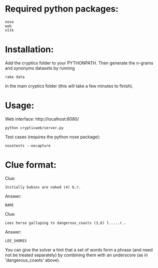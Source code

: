 # Required python packages:

	nose
	web
	nltk

# Installation:

Add the cryptics folder to your PYTHONPATH. Then generate the n-grams and synonyms datasets by running

	rake data

in the main cryptics folder (this will take a few minutes to finish). 

# Usage:

Web interface: http://localhost:8080/

	python crypticweb/server.py

Test cases (requires the python nose package):

	nosetests --nocapture

# Clue format:

Clue:

	Initially babies are naked (4) b.r. 

Answer:

	BARE

Clue: 

	Lees horse galloping to dangerous_coasts (3,6) l.....r..

Answer: 

	LEE_SHORES

You can give the solver a hint that a set of words form a phrase (and need not be treated separately) by combining them with an underscore (as in 'dangerous_coasts' above). 

